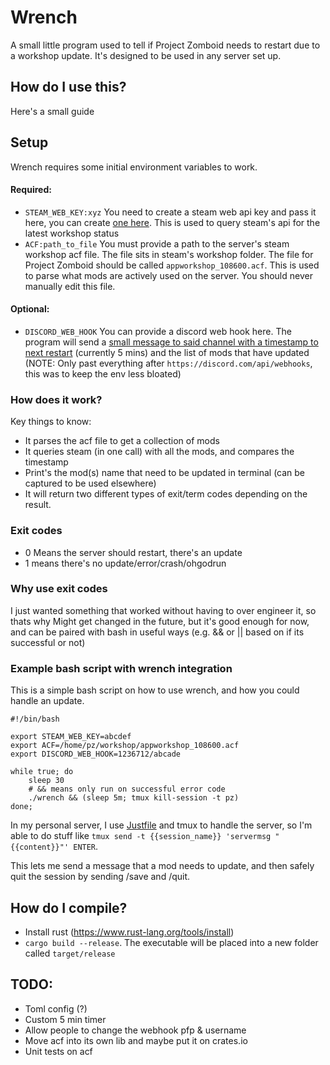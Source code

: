 # Wrench
A small little program used to tell if Project Zomboid needs to restart due to a workshop update. It's designed to be used in any server set up.

## How do I use this?
Here's a small guide

## Setup
Wrench requires some initial environment variables to work.

#### Required:
- `STEAM_WEB_KEY:xyz` You need to create a steam web api key and pass it here, you can create [one here](https://steamcommunity.com/dev). This is used to query steam's api for the latest workshop status
- `ACF:path_to_file` You must provide a path to the server's steam workshop acf file. The file sits in steam's workshop folder. The file for Project Zomboid should be called `appworkshop_108600.acf`. This is used to parse what mods are actively used on the server. You should never manually edit this file.

#### Optional:
- ``DISCORD_WEB_HOOK`` You can provide a discord web hook here. The program will send a [small message to said channel with a timestamp to next restart](https://files.vamist.dev/sarcastic-wheat-komododragon/direct.png) (currently 5 mins) and the list of mods that have updated (NOTE: Only past everything after `https://discord.com/api/webhooks`, this was to keep the env less bloated)

### How does it work?
Key things to know:
- It parses the acf file to get a collection of mods
- It queries steam (in one call) with all the mods, and compares the timestamp
- Print's the mod(s) name that need to be updated in terminal (can be captured to be used elsewhere)
- It will return two different types of exit/term codes depending on the result.

### Exit codes
- 0 Means the server should restart, there's an update
- 1 means there's no update/error/crash/ohgodrun

### Why use exit codes
I just wanted something that worked without having to over engineer it, so thats why
Might get changed in the future, but it's good enough for now, and can be paired with bash in useful ways (e.g. && or || based on if its successful or not)

### Example bash script with wrench integration
This is a simple bash script on how to use wrench, and how you could handle an update.
```
#!/bin/bash

export STEAM_WEB_KEY=abcdef
export ACF=/home/pz/workshop/appworkshop_108600.acf 
export DISCORD_WEB_HOOK=1236712/abcade
 
while true; do 
    sleep 30
    # && means only run on successful error code
    ./wrench && (sleep 5m; tmux kill-session -t pz)
done;
```

In my personal server, I use [Justfile]() and tmux to handle the server, so I'm able to do stuff like
`tmux send -t {{session_name}} 'servermsg "{{content}}"' ENTER`. 

This lets me send a message that a mod needs to update, and then safely quit the session by sending /save and /quit.

## How do I compile?
- Install rust (https://www.rust-lang.org/tools/install)
- `cargo build --release`. The executable will be placed into a new folder called `target/release`

## TODO:
- Toml config (?)
- Custom 5 min timer
- Allow people to change the webhook pfp & username
- Move acf into its own lib and maybe put it on crates.io
- Unit tests on acf